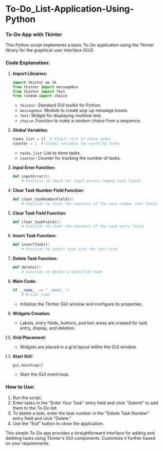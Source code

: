 # To-Do_List-Application-Using-Python

### To-Do App with Tkinter

This Python script implements a basic To-Do application using the Tkinter library for the graphical user interface (GUI).

### Code Explanation:

1. **Import Libraries:**
   ```python
   import tkinter as tk
   from tkinter import messagebox
   from tkinter import Text
   from random import choice
   ```

   - `tkinter`: Standard GUI toolkit for Python.
   - `messagebox`: Module to create pop-up message boxes.
   - `Text`: Widget for displaying multiline text.
   - `choice`: Function to make a random choice from a sequence.

2. **Global Variables:**
   ```python
   tasks_list = []  # Global list to store tasks
   counter = 1  # Global variable for counting tasks
   ```

   - `tasks_list`: List to store tasks.
   - `counter`: Counter for tracking the number of tasks.

3. **Input Error Function:**
   ```python
   def inputError():
       # Function to check for input errors (empty task field)
   ```

4. **Clear Task Number Field Function:**
   ```python
   def clear_taskNumberField():
       # Function to clear the contents of the task number text field
   ```

5. **Clear Task Field Function:**
   ```python
   def clear_taskField():
       # Function to clear the contents of the task entry field
   ```

6. **Insert Task Function:**
   ```python
   def insertTask():
       # Function to insert task into the text area
   ```

7. **Delete Task Function:**
   ```python
   def delete():
       # Function to delete a specified task
   ```

8. **Main Code:**
   ```python
   if __name__ == "__main__":
       # Driver code
   ```

   - Initialize the Tkinter GUI window and configure its properties.

9. **Widgets Creation:**
   - Labels, entry fields, buttons, and text areas are created for task entry, display, and deletion.

10. **Grid Placement:**
    - Widgets are placed in a grid layout within the GUI window.

11. **Start GUI:**
    ```python
    gui.mainloop()
    ```

    - Start the GUI event loop.

### How to Use:

1. Run the script.
2. Enter tasks in the "Enter Your Task" entry field and click "Submit" to add them to the To-Do list.
3. To delete a task, enter the task number in the "Delete Task Number" entry field and click "Delete."
4. Use the "Exit" button to close the application.

This simple To-Do app provides a straightforward interface for adding and deleting tasks using Tkinter's GUI components. Customize it further based on your requirements.
